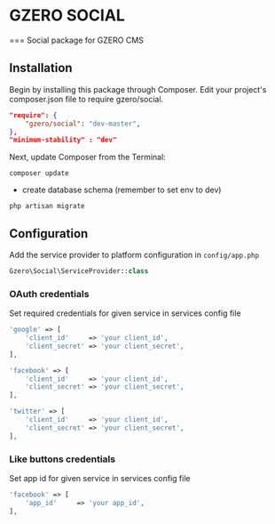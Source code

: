 # GZERO SOCIAL
===
Social package for GZERO CMS

## Installation

Begin by installing this package through Composer. Edit your project's composer.json file to require gzero/social.

```json
"require": {
    "gzero/social": "dev-master",
},
"minimum-stability" : "dev"
```
Next, update Composer from the Terminal:

```
composer update
```
 - create database schema (remember to set env to dev)
 
```
php artisan migrate
```
## Configuration

Add the service provider to platform configuration in `config/app.php`

```PHP
Gzero\Social\ServiceProvider::class
```

### OAuth credentials

Set required credentials for given service in services config file
 
 ```PHP
 'google' => [
     'client_id'     => 'your client_id',
     'client_secret' => 'your client_secret',
 ],

 'facebook' => [
     'client_id'     => 'your client_id',
     'client_secret' => 'your client_secret',
 ],

 'twitter' => [
     'client_id'     => 'your client_id',
     'client_secret' => 'your client_secret',
 ],
 ```
 
 ### Like buttons credentials
 
 Set app id for given service in services config file
  
  ```PHP
  'facebook' => [
      'app_id'     => 'your app_id',
  ],
  ```
